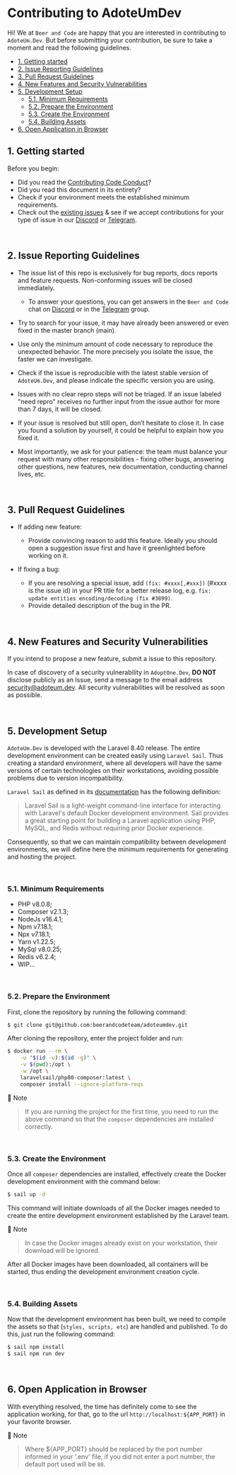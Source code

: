 # Contributing to AdoteUmDev
Hi! We at `Beer and Code` are happy that you are interested in contributing to `AdoteUm.Dev`. But before submitting your contribution, be sure to take a moment and read the following guidelines.

  - [1. Getting started](#1-getting-started)
  - [2. Issue Reporting Guidelines](#2-issue-reporting-guidelines)
  - [3. Pull Request Guidelines](#3-pull-request-guidelines)
  - [4. New Features and Security Vulnerabilities](#4-new-features-and-security-vulnerabilities)
  - [5. Development Setup](#5-development-setup)
    - [5.1. Minimum Requirements](#51-minimum-requirements)
    - [5.2. Prepare the Environment](#52-prepare-the-environment)
    - [5.3. Create the Environment](#53-create-the-environment)
    - [5.4. Building Assets](#54-building-assets)
  - [6. Open Application in Browser](#6-open-application-in-browser)

## 1. Getting started

Before you begin:
- Did you read the [Contributing Code Conduct](./CODE_OF_CONDUCT.md)?
- Did you read this document in its entirety?
- Check if your environment meets the established minimum requirements.
- Check out the [existing issues](https://github.com/beerandcodeteam/adoteumdev/issues) & see if we accept contributions for your type of issue in our [Discord](https://discord.com/invite/mhyKFgv) or [Telegram](https://t.me/joinchat/HU7jWfEDn9xzgcND).

<br />

## 2. Issue Reporting Guidelines

- The issue list of this repo is exclusively for bug reports, docs reports and feature requests. Non-conforming issues will be closed immediately.

  - To answer your questions, you can get answers in the `Beer and Code` chat on [Discord](https://discord.com/invite/mhyKFgv) or in the [Telegram](https://t.me/joinchat/HU7jWfEDn9xzgcND) group.

- Try to search for your issue, it may have already been answered or even fixed in the master branch (main).
  
- Use only the minimum amount of code necessary to reproduce the unexpected behavior. The more precisely you isolate the issue, the faster we can investigate.

- Check if the issue is reproducible with the latest stable version of `AdoteUm.Dev`, and please indicate the specific version you are using.
  
- Issues with no clear repro steps will not be triaged. If an issue labeled "need repro" receives no further input from the issue author for more than 7 days, it will be closed.
  
- If your issue is resolved but still open, don’t hesitate to close it. In case you found a solution by yourself, it could be helpful to explain how you fixed it.

- Most importantly, we ask for your patience: the team must balance your request with many other responsibilities - fixing other bugs, answering other questions, new features, new documentation, conducting channel lives, etc.

<br />

## 3. Pull Request Guidelines
- If adding new feature:
  - Provide convincing reason to add this feature. Ideally you should open a suggestion issue first and have it greenlighted before working on it.

- If fixing a bug:
  - If you are resolving a special issue, add `(fix: #xxxx[,#xxx])` (#xxxx is the issue id) in your PR title for a better release log, e.g. `fix: update entities encoding/decoding (fix #3899)`.
  - Provide detailed description of the bug in the PR.

<br />

## 4. New Features and Security Vulnerabilities

If you intend to propose a new feature, submit a issue to this repository.

In case of discovery of a security vulnerability in `AdoptOne.Dev`, **DO NOT** disclose publicly as an Issue, send a message to the email address [security@adoteum.dev](mailto://security@adoteum.dev). All security vulnerabilities will be resolved as soon as possible.

<br />

## 5. Development Setup
`AdoteUm.Dev` is developed with the Laravel 8.40 release. The entire development environment can be created easily using `Laravel Sail`. Thus creating a standard environment, where all developers will have the same versions of certain technologies on their workstations, avoiding possible problems due to version incompatibility.

`Laravel Sail` as defined in its [documentation](https://laravel.com/docs/8.x/sail) has the following definition:

> Laravel Sail is a light-weight command-line interface for interacting with Laravel's default Docker development environment. Sail provides a great starting point for building a Laravel application using PHP, MySQL, and Redis without requiring prior Docker experience.

Consequently, so that we can maintain compatibility between development environments, we will define here the minimum requirements for generating and hosting the project.

<br />

### 5.1. Minimum Requirements
- PHP v8.0.8;
- Composer v2.1.3;
- NodeJs v16.4.1; 
- Npm v7.18.1;
- Npx v7.18.1;
- Yarn v1.22.5;
- MySql v8.0.25;
- Redis v6.2.4;
- WIP...

<br />

### 5.2. Prepare the Environment
First, clone the repository by running the following command:

```bash
$ git clone git@github.com:beerandcodeteam/adoteumdev.git
```

After cloning the repository, enter the project folder and run:

```bash
$ docker run --rm \
    -u "$(id -u):$(id -g)" \
    -v $(pwd):/opt \
    -w /opt \
    laravelsail/php80-composer:latest \
    composer install --ignore-platform-reqs
```

📝 Note
> If you are running the project for the first time, you need to run the above command so that the `composer` dependencies are installed correctly.

<br />

### 5.3. Create the Environment
Once all `composer` dependencies are installed, effectively create the Docker development environment with the command below:

```bash
$ sail up -d
```

This command will initiate downloads of all the Docker images needed to create the entire development environment established by the Laravel team.

📝 Note
> In case the Docker images already exist on your workstation, their download will be ignored. 

After all Docker images have been downloaded, all containers will be started, thus ending the development environment creation cycle.

<br />

### 5.4. Building Assets
Now that the development environment has been built, we need to compile the assets so that (`styles, scripts, etc`)  are handled and published. To do this, just run the following command:

```bash
$ sail npm install
$ sail npm run dev
```

<br />

## 6. Open Application in Browser
With everything resolved, the time has definitely come to see the application working, for that, go to the url `http://localhost:${APP_PORT}` in your favorite browser.

📝 Note
> Where ${APP_PORT} should be replaced by the port number informed in your '.env' file, if you did not enter a port number, the default port used will be `80`.
